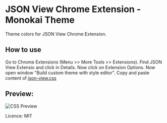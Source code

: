 # JSON View Chrome Extension - Monokai Theme

Theme colors for JSON View Chrome Extension.

## How to use
Go to Chrome Extensions (Menu >> More Tools >> Extensions). Find JSON View Extensio and click in Details. Now click on Extension Options. Now open window "Build custom theme with style editor". Copy and paste content of [json-view.css](https://github.com/carcamano/jsonview-chromeext-monokai-theme/blob/master/json-view.css)

## Preview:
![CSS Preview](https://i.imgur.com/ACrNjAF.png)

Licence: MIT
